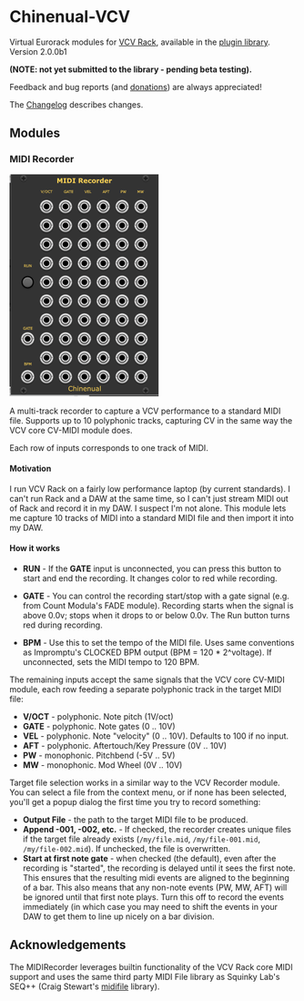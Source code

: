 # Chinenual-VCV

Virtual Eurorack modules for [VCV Rack](https://vcvrack.com), available in the [plugin library](https://library.vcvrack.com/).
Version 2.0.0b1

**(NOTE: not yet submitted to the library - pending beta testing).**

Feedback and bug reports (and [donations](https://paypal.me/chinenual)) are always appreciated!

The [Changelog](./CHANGELOG.md) describes changes.

## Modules

### MIDI Recorder

![module-screenshot](./doc/MIDIRecorder.png)

A multi-track recorder to capture a VCV performance to a standard MIDI
file.   Supports up to 10 polyphonic tracks, capturing CV in the same
way the VCV core CV-MIDI module does.

Each row of inputs corresponds to one track of MIDI. 

#### Motivation

I run VCV Rack on a fairly low performance laptop (by current
standards).  I can't run Rack and a DAW at the same time, so I can't
just stream MIDI out of Rack and record it in my DAW.   I suspect I'm
not alone.   This module lets me capture 10 tracks of MIDI into a standard MIDI
file and then import it into my DAW.

####  How it works

* **RUN**  - If the **GATE** input is unconnected, you can press
  this button to start and end the recording.  It changes color to red
  while recording.
  
* **GATE** - You can control the recording start/stop with a gate
  signal (e.g. from Count Modula's FADE module).   Recording starts
  when the signal
  is above 0.0v; stops when it drops to or below 0.0v.   The Run
  button turns red during recording.
  
* **BPM** - Use this to set the tempo of the MIDI file.  Uses same
  conventions as Impromptu's CLOCKED BPM output (BPM = 120 * 2^voltage).  If unconnected, sets the MIDI tempo
  to 120 BPM.

The remaining inputs accept the same signals that the VCV core
CV-MIDI module, each row feeding a separate polyphonic track in the
target MIDI file:

* **V/OCT** - polyphonic. Note pitch (1V/oct)
* **GATE** - polyphonic. Note gates (0 .. 10V)
* **VEL**  - polyphonic. Note "velocity" (0 .. 10V).  Defaults to 100
  if no input.
* **AFT** - polyphonic. Aftertouch/Key Pressure (0V .. 10V)
* **PW** - monophonic. Pitchbend (-5V .. 5V)
* **MW** - monophonic. Mod Wheel (0V .. 10V)


Target file selection works in a similar way to the VCV Recorder
module.  You can select a file from the context menu, or if none has
been selected, you'll get a popup dialog the first time you try to
record something:

* **Output File** - the path to the target MIDI file to be produced.
* **Append -001, -002, etc.** - If checked, the recorder creates unique files if the target
  file already exists (`/my/file.mid`,  `/my/file-001.mid`,
  `/my/file-002.mid`). If unchecked, the file is overwritten.
* **Start at first note gate** - when checked (the default), even
  after the recording is "started", the
  recording is delayed until it sees the first note.  This ensures that the
  resulting midi events are aligned to the beginning of a bar.   This
  also means that any non-note events (PW, MW, AFT) will be ignored
  until that first note plays.    Turn this off to record the events
  immediately (in which case you may need to shift the events in your
  DAW to get them to line up nicely on a bar division.

## Acknowledgements

The MIDIRecorder leverages builtin functionality of the VCV Rack core
MIDI support and uses the same third party MIDI File library as
Squinky Lab's SEQ++ (Craig Stewart's [midifile](https://github.com/craigsapp/midifile) library). 

